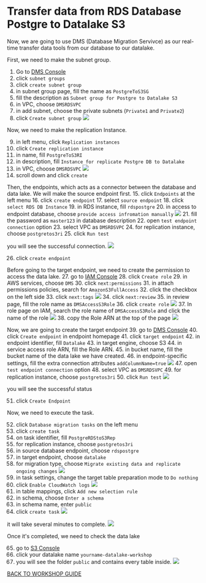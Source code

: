 # Transfer data from RDS Database Postgre to Datalake S3

Now, we are going to use DMS (Database Migration Servivce) as our real-time transfer data tools from our database to our datalake.

First, we need to make the subnet group.

1. Go to [DMS Console](https://ap-southeast-1.console.aws.amazon.com/dms/v2/home?region=ap-southeast-1#firstRun)
2. click `subnet groups`
3. click `create subnet group`
4. in subnet group page, fill the name as `PostgreToS3SG`
5. fill the description as `Subnet group for Postgre to Datalake S3`
6. in VPC, choose `DMSRDSVPC`
7. in add subnet, choose the private subnets (`Private1` and `Private2`)
8. click `Create subnet group`
    ![](../Assets/TransferDB/8.png)

Now, we need to make the replication Instance.

9. in left menu, click `Replication instances`
10. click `Create replication instance`
11. in name, fill `PostgreToS3RI`
12. in description, fill `Instance for replicate Postgre DB to Datalake`
13. in VPC, choose `DMSRDSVPC`
    ![](../Assets/TransferDB/13.png)
14. scroll down and click `create`

Then, the endpoints, which acts as a connector between the database and data lake. We will make the source endpoint first.
15. click `Endpoints` at the left menu
16. click `create endpoint`
17. select `source endpoint`
18. click `select RDS DB Instance`
19. in RDS instance, fill `rdspostgre`
20. in access to endpoint database, choose `provide access infromation manually`
    ![](../Assets/TransferDB/20.png)
21. fill the password as `master123` in database description
22. open `test endpoint connection` option
23. select VPC as `DMSRDSVPC`
24. for replication instance, choose `postgretos3ri`
25. click `Run test`

you will see the successful connection. 
    ![](../Assets/TransferDB/25.png)

26. click `create endpoint`

Before going to the target endpoint, we need to create the permission to access the data lake.
27. go to [IAM Console](https://console.aws.amazon.com/iam/home?region=ap-southeast-1#/roles)
28. click `Create role`
29. in AWS services, choose `DMS`
30. click `next:permissions`
31. in attach permissions policies, search for `AmazonS3FullAccess`
32. click the checkbox on the left side
33. click `next:tags`
    ![](../Assets/TransferDB/33.png)
34. click `next:review`
35. in review page, fill the role name as `DMSAccessS3Role`
36. click `create role`
    ![](../Assets/TransferDB/36.png)
37. In role page on IAM, search the role name of `DMSAccessS3Role` and click the name of the role
    ![](../Assets/TransferDB/37.png)
38. copy the Role ARN at the top of the page
    ![](../Assets/TransferDB/38.png)

Now, we are going to create the target endpoint
39. go to [DMS Console](https://ap-southeast-1.console.aws.amazon.com/dms/v2/home?region=ap-southeast-1#endpointList)
40. click `Create endpoint` in endpoint homepage
41. click `target endpoint`
42. in endpoint identifier, fill `Datalake`
43. in target engine, choose S3
44. in service access role ARN, fill the Role ARN.
45. in bucket name, fill the bucket name of the data lake we have created.
46. in endpoint-specific settings, fill the extra connection attributes `addColumnName=true`
    ![](../Assets/TransferDB/46.png)
47. open `test endpoint connection` option
48. select VPC as `DMSRDSVPC`
49. for replication instance, choose `postgretos3ri`
50. click `Run test`
    ![](../Assets/TransferDB/50.png)

you will see the successful status

51. click `Create Endpoint`

Now, we need to execute the task.

52. click `Database migration tasks` on the left menu
53. click `create task`
54. on task identifier, fill `PostgreRDStoS3Rep`
55. for replication instance, choose `postgretos3ri`
56. in source database endpoint, choose `rdspostgre`
57. in target endpoint, choose `datalake`
58. for migration type, choose `Migrate existing data and replicate ongoing changes`
    ![](../Assets/TransferDB/58.png)
59. in task settings, change the target table preparation mode to `Do nothing`
60. click `Enable CloudWatch logs`
    ![](../Assets/TransferDB/60.png)
61. in table mappings, click `Add new selection rule`
62. in schema, choose `Enter a schema`
63. in schema name, enter `public`
64. click `create task`
    ![](../Assets/TransferDB/64.png)

it will take several minutes to complete.
    ![](../Assets/TransferDB/64-2.png)

Once it's completed, we need to check the data lake

65. go to [S3 Console](https://s3.console.aws.amazon.com/s3/home?region=ap-southeast-1)
66. click your datalake name `yourname-datalake-workshop`
67. you will see the folder `public` and contains every table inside.
    ![](../Assets/TransferDB/67.png)

[BACK TO WORKSHOP GUIDE](../README.md)